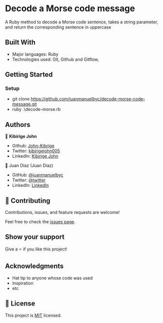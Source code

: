 # Decode a Morse code message

A Ruby method to decode a Morse code sentence, takes a string parameter, and return the corresponding sentence in uppercase

## Built With

- Major languages: Ruby
- Technologies used: Git, Github and Gitflow,

## Getting Started

### Setup
- git clone https://github.com/juanmanuelbyc/decode-morse-code-message.git
- ruby .\decode-morse.rb

## Authors

👤 **Kibirige John**

- Github: [John-Kibrige](https://github.com/John-Kibirige)
- Twitter: [kibirigejohn005](https://twitter.com/kibirigejohn005)
- LinkedIn: [Kibirige John](https://www.linkedin.com/in/kibirigejohn/)


👤 Juan Diaz (Juan Diaz)

- GitHub: [@juanmanuelbyc](https://github.com/juanmanuelbyc)
- Twitter: [@twitter](https://twitter.com/juanmanueldiar)
- LinkedIn: [LinkedIn](https://www.linkedin.com/in/juan-díaz-5281b3111/)


## 🤝 Contributing

Contributions, issues, and feature requests are welcome!

Feel free to check the [issues page](https://github.com/juanmanuelbyc/decode-morse-code-message/issues).

## Show your support

Give a ⭐️ if you like this project!

## Acknowledgments

- Hat tip to anyone whose code was used
- Inspiration
- etc

## 📝 License

This project is [MIT](./MIT.md) licensed.